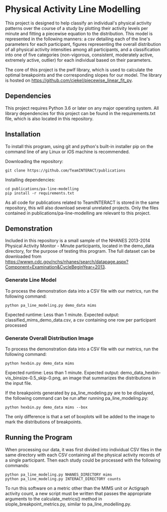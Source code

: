 # Physical Activity Line Modelling

This project is designed to help classify an individual's physical activity patterns over the course of a study by plotting their activity levels per minute and fitting a piecewise equation to the distribution. This model is represented in the following manners: a csv detailing each of the line's parameters for each participant, figures representing the overall distribution of all physical activity intensities among all participants, and a classification into one of five categories (non-vigorous, consistent, moderately active, extremely active, outlier) for each individual based on their parameters.

The core of this project is the pwlf library, which is used to calculate the optimal breakpoints and the corresponding slopes for our model. The library is hosted on https://github.com/cjekel/piecewise_linear_fit_py.

## Dependencies
This project requires Python 3.6 or later on any major operating system. 
All library dependencies for this project can be found in the requirements.txt file, which is also located in this repository.


## Installation
To install this program, using git and python's built-in installer pip on the command line of any Linux or iOS machine is recommended. 

Downloading the repository:
```
git clone https://github.com/TeamINTERACT/publications
```

Installing dependencies:
```
cd publications/pa-line-modelling
pip install -r requirements.txt
```

As all code for publications related to TeamINTERACT is stored in the same repository, this will also download several unrelated projects. Only the files contained in publications/pa-line-modelling are relevant to this project.


## Demonstration
Included in this repository is a small sample of the NHANES 2013-2014 Physical Activity Monitor - Minute participants, located in the demo_data directory, for the purpose of testing this program.
The full dataset can be downloaded from https://wwwn.cdc.gov/nchs/nhanes/search/datapage.aspx?Component=Examination&CycleBeginYear=2013.

### Generate Line Model
To process the demonstration data into a CSV file with our metrics, run the following command:
```
python pa_line_modeling.py demo_data mims
```
Expected runtime: Less than 1 minute.
Expected output: classified_mims_demo_data.csv, a csv containing one row per participant processed

### Generate Overall Distribution Image
To process the demonstration data into a CSV file with our metrics, run the following command:
```
python hexbin.py demo_data mims
```
Expected runtime: Less than 1 minute.
Expected output: demo_data_hexbin-vis_binsize-0.5_skip-0.png, an image that summarizes the distributions in the input file.

If the breakpoints generated by pa_line_modeling.py are to be displayed, the following command can be run after running pa_line_modeling.py:
```
python hexbin.py demo_data mims --box
```
The only difference is that a set of boxplots will be added to the image to mark the distributions of breakpoints.


## Running the Program

When processing our data, it was first divided into individual CSV files in the same directory with each CSV containing all the physical activity records of a single participant.
Then each study could be processed with the following commands:

```
python pa_line_modeling.py NHANES_DIRECTORY mims
python pa_line_modeling.py INTERACT_DIRECTORY counts
```

To run this software on a metric other than the MIMS unit or Actigraph activity count, a new script must be written that passes the appropriate arguments to the calculate_metrics() method in slople_breakpoint_metrics.py, similar to pa_line_modelling.py.

